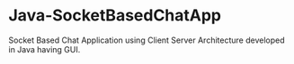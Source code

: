 # Java-SocketBasedChatApp
Socket Based Chat Application using Client Server Architecture developed in Java having GUI.

